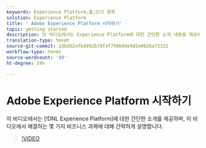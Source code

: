 ```yaml
---
keywords: Experience Platform;홈;인기 항목
solution: Experience Platform
title: ' Adobe Experience Platform 시작하기'
topic: getting started
description: 이 비디오에서는 Experience Platform에 대한 간단한 소개 내용을 제공하며 이 비디오에서 해결하는 비즈니스 과제에 대해 설명합니다.
translation-type: tm+mt
source-git-commit: 2dbd92efbd992b70f4f750b09e9d2e0626e71315
workflow-type: tm+mt
source-wordcount: '49'
ht-degree: 24%

---
```



#  Adobe Experience Platform 시작하기

이 비디오에서는 [!DNL Experience Platform]에 대한 간단한 소개를 제공하며, 이 비디오에서 해결하는 몇 가지 비즈니스 과제에 대해 간략하게 설명합니다.

>[!VIDEO](https://video.tv.adobe.com/v/32797?quality=12&learn=on)